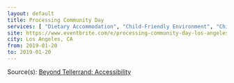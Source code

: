 ```yaml
---
layout: default
title: Processing Community Day
services: [ "Dietary Accommodation", "Child-Friendly Environment", "Childcare", "Nursing / Pumping Room", "Mobility Access", "Reserved Seating Near Stage", "Sign Language Interpreting on Request", "Financial Aid / Scholarships" ]
site: https://www.eventbrite.com/e/processing-community-day-los-angeles-tickets-48344176734
city: Los Angeles, CA
from: 2019-01-20
to: 2019-01-20
---
```


Source(s): [Beyond Tellerrand: Accessibility](https://beyondtellerrand.com/accessibility)